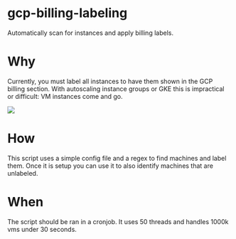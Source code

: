 # gcp-billing-labeling

Automatically scan for instances and apply billing labels.  

# Why

Currently, you must label all instances to have them shown in the GCP billing section.  With autoscaling instance groups or GKE this is impractical or difficult: VM instances come and go.  

<img src='https://i.imgur.com/KxnXtja.png'>

# How 

This script uses a simple config file and a regex to find machines and label them.  Once it is setup you can use it to also identify machines that are unlabeled. 

# When

The script should be ran in a cronjob.  It uses 50 threads and handles 1000k vms under 30 seconds. 

